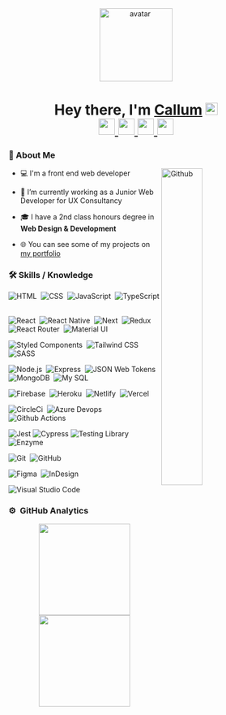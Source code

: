 <div align="center">
	<a href="https://www.callumilett.com">
		<img src="https://i.ibb.co/yFV8KCV/white-removebg-preview.png" alt="avatar" width="144" />
	</a>
</div>

<h1 align="center">
	Hey there, I'm <a href="https://www.callumilett.com">Callum</a>
	<img src="https://media.giphy.com/media/hvRJCLFzcasrR4ia7z/giphy.gif" width="24"> <br/>
	<a href="https://www.linkedin.com/in/callum-ilett">
		<img src="https://www.vectorlogo.zone/logos/linkedin/linkedin-icon.svg" width="32" />
	</a>
	<a href="https://www.instagram.com/callum.ilett/">
			<img src="https://www.vectorlogo.zone/logos/instagram/instagram-icon.svg" width="32" />
	</a>
	<a href="https://www.facebook.com/callum.ilett.1">
			<img src="https://www.vectorlogo.zone/logos/facebook/facebook-official.svg" width="32"/>
	</a>
	<a href="https://twitter.com/CallumIlett">
			<img src="https://www.vectorlogo.zone/logos/twitter/twitter-official.svg" width="32"/>
	</a>
	


</h1>

### 📖 About Me

<img width="40%" align="right" alt="Github" src="https://raw.githubusercontent.com/onimur/.github/master/.resources/git-header.svg" />

- 💻 I'm a front end web developer

- 💼 I’m currently working as a Junior Web Developer for UX Consultancy

- 🎓 I have a 2nd class honours degree in **Web Design & Development**

- 🌐 You can see some of my projects on [my portfolio](https://www.callumilett.com)

### 🛠️ Skills / Knowledge

![HTML](https://img.shields.io/badge/-HTML-05122A?style=flat&logo=HTML5)&nbsp;
![CSS](https://img.shields.io/badge/-CSS-05122A?style=flat&logo=CSS3&logoColor=1572B6)&nbsp;
![JavaScript](https://img.shields.io/badge/-JavaScript-05122A?style=flat&logo=javascript)&nbsp;
![TypeScript](https://img.shields.io/badge/-TypeScript-05122A?style=flat&logo=typescript)&nbsp;

![React](https://img.shields.io/badge/-React-05122A?style=flat&logo=react)&nbsp;
![React Native](https://img.shields.io/badge/-React%20Native-05122A?style=flat&logo=react)&nbsp;
![Next](https://img.shields.io/badge/Next.js-05122A?style=flat&logo=next.js)&nbsp;
![Redux](https://img.shields.io/badge/-Redux-05122A?style=flat&logo=redux&logoColor=7046B2)&nbsp;
![React Router](https://img.shields.io/badge/-React%20Router-05122A?style=flat&logo=react-router)&nbsp;
![Material UI](https://img.shields.io/badge/-Material%20UI-05122A?style=flat&logo=material-ui)&nbsp;

![Styled Components](https://img.shields.io/badge/-Styled%20Components-05122A?style=flat&logo=styled-components)&nbsp;
![Tailwind CSS](https://img.shields.io/badge/-Tailwind%20CSS-05122A?style=flat&logo=tailwind-css)&nbsp;
![SASS](https://img.shields.io/badge/-SCSS-05122A?style=flat&logo=SASS)&nbsp;

![Node.js](https://img.shields.io/badge/-Node.js-05122A?style=flat&logo=node.js)&nbsp;
![Express](https://img.shields.io/badge/-Express-05122A?style=flat&logo=express)&nbsp;
![JSON Web Tokens](https://img.shields.io/badge/-JWT-05122A?style=flat&logo=JSON%20web%20tokens)&nbsp;
![MongoDB](https://img.shields.io/badge/-Mongo%20DB-05122A?style=flat&logo=mongodb)&nbsp;
![My SQL](https://img.shields.io/badge/-My%20SQL-05122A?style=flat&logo=mysql)&nbsp;

![Firebase](https://img.shields.io/badge/-Firebase-05122A?style=flat&logo=firebase)&nbsp;
![Heroku](https://img.shields.io/badge/-Heroku-05122A?style=flat&logo=heroku)&nbsp;
![Netlify](https://img.shields.io/badge/-Netlify-05122A?style=flat&logo=netlify)&nbsp;
![Vercel](https://img.shields.io/badge/-Vercel-05122A?style=flat&logo=vercel)&nbsp;

![CircleCi](https://img.shields.io/badge/-Circle%20CI-05122A?style=flat&logo=circleci)&nbsp;
![Azure Devops](https://img.shields.io/badge/-Azure%20Devops-05122A?style=flat&logo=azure-devops)&nbsp;
![Github Actions](https://img.shields.io/badge/-Github%20Actions-05122A?style=flat&logo=githubactions)&nbsp;

![Jest](https://img.shields.io/badge/-Jest-05122A?style=flat&logo=Jest&logoColor=C73C17)
![Cypress](https://img.shields.io/badge/-Cypress-05122A?style=flat&logo=Cypress)
![Testing Library](https://img.shields.io/badge/-Testing%20Library-05122A?style=flat&logo=testing-library)
![Enzyme](https://img.shields.io/badge/-Enzyme-05122A?style=flat&logo=Enzyme)

![Git](https://img.shields.io/badge/-Git-05122A?style=flat&logo=git)&nbsp;
![GitHub](https://img.shields.io/badge/-GitHub-05122A?style=flat&logo=github)&nbsp;

![Figma](https://img.shields.io/badge/-Figma-05122A?style=flat&logo=figma)&nbsp;
![InDesign](https://img.shields.io/badge/-InDesign-05122A?style=flat&logo=adobe-indesign)&nbsp;

![Visual Studio Code](https://img.shields.io/badge/-Visual%20Studio%20Code-05122A?style=flat&logo=visual-studio-code&logoColor=007ACC)&nbsp;

### ⚙️ &nbsp;GitHub Analytics

<p align="center">
	<a href="https://github.com/callum-ilett">
		<img height="180em" src="https://github-readme-stats-eight-theta.vercel.app/api?username=callum-ilett&show_icons=true&theme=algolia&include_all_commits=true&count_private=true"/>
		<img height="180em" src="https://github-readme-stats-eight-theta.vercel.app/api/top-langs/?username=callum-ilett&layout=compact&langs_count=8&theme=algolia"/>
	</a>
</p>

